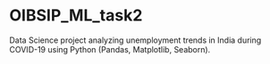 # OIBSIP_ML_task2
Data Science project analyzing unemployment trends in India during COVID-19 using Python (Pandas, Matplotlib, Seaborn).
